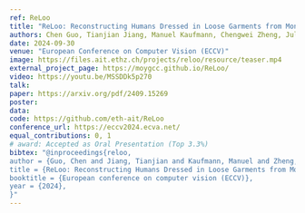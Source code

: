 ```yaml
---
ref: ReLoo
title: "ReLoo: Reconstructing Humans Dressed in Loose Garments from Monocular Video in the Wild"
authors: Chen Guo, Tianjian Jiang, Manuel Kaufmann, Chengwei Zheng, Julien Valentin, Jie Song, Otmar Hilliges
date: 2024-09-30
venue: "European Conference on Computer Vision (ECCV)"
image: https://files.ait.ethz.ch/projects/reloo/resource/teaser.mp4
external_project_page: https://moygcc.github.io/ReLoo/
video: https://youtu.be/MSSDDk5p270
talk: 
paper: https://arxiv.org/pdf/2409.15269
poster: 
data: 
code: https://github.com/eth-ait/ReLoo
conference_url: https://eccv2024.ecva.net/
equal_contributions: 0, 1
# award: Accepted as Oral Presentation (Top 3.3%)
bibtex: "@inproceedings{reloo,
author = {Guo, Chen and Jiang, Tianjian and Kaufmann, Manuel and Zheng, Chengwei and Valentin, Julien and Song, Jie and Hilliges, Otmar}, 
title = {ReLoo: Reconstructing Humans Dressed in Loose Garments from Monocular Video in the Wild},
booktitle = {European conference on computer vision (ECCV)},
year = {2024},
}"
---
```


